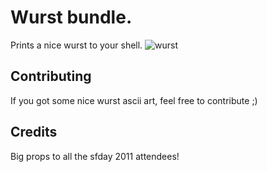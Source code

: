 # Wurst bundle.

Prints a nice wurst to your shell. ![wurst](http://emos.plurk.com/398156630934194ac9929b55f5ff9638_w28_h48.gif")

## Contributing

If you got some nice wurst ascii art, feel free to contribute ;)

## Credits

Big props to all the sfday 2011 attendees!
